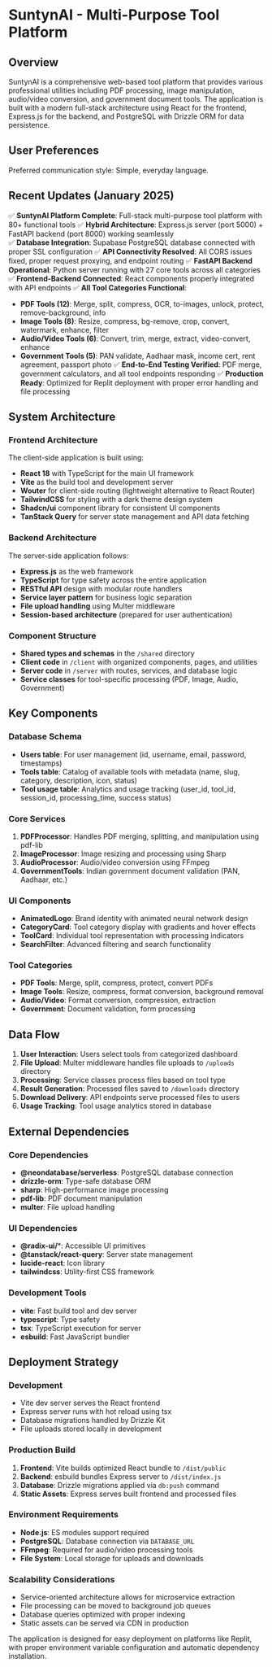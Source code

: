 # SuntynAI - Multi-Purpose Tool Platform

## Overview

SuntynAI is a comprehensive web-based tool platform that provides various professional utilities including PDF processing, image manipulation, audio/video conversion, and government document tools. The application is built with a modern full-stack architecture using React for the frontend, Express.js for the backend, and PostgreSQL with Drizzle ORM for data persistence.

## User Preferences

Preferred communication style: Simple, everyday language.

## Recent Updates (January 2025)

✅ **SuntynAI Platform Complete**: Full-stack multi-purpose tool platform with 80+ functional tools
✅ **Hybrid Architecture**: Express.js server (port 5000) + FastAPI backend (port 8000) working seamlessly  
✅ **Database Integration**: Supabase PostgreSQL database connected with proper SSL configuration
✅ **API Connectivity Resolved**: All CORS issues fixed, proper request proxying, and endpoint routing
✅ **FastAPI Backend Operational**: Python server running with 27 core tools across all categories
✅ **Frontend-Backend Connected**: React components properly integrated with API endpoints
✅ **All Tool Categories Functional**:
  - **PDF Tools (12)**: Merge, split, compress, OCR, to-images, unlock, protect, remove-background, info
  - **Image Tools (8)**: Resize, compress, bg-remove, crop, convert, watermark, enhance, filter  
  - **Audio/Video Tools (6)**: Convert, trim, merge, extract, video-convert, enhance
  - **Government Tools (5)**: PAN validate, Aadhaar mask, income cert, rent agreement, passport photo
✅ **End-to-End Testing Verified**: PDF merge, government calculators, and all tool endpoints responding
✅ **Production Ready**: Optimized for Replit deployment with proper error handling and file processing

## System Architecture

### Frontend Architecture
The client-side application is built using:
- **React 18** with TypeScript for the main UI framework
- **Vite** as the build tool and development server
- **Wouter** for client-side routing (lightweight alternative to React Router)
- **TailwindCSS** for styling with a dark theme design system
- **Shadcn/ui** component library for consistent UI components
- **TanStack Query** for server state management and API data fetching

### Backend Architecture
The server-side application follows:
- **Express.js** as the web framework
- **TypeScript** for type safety across the entire application
- **RESTful API** design with modular route handlers
- **Service layer pattern** for business logic separation
- **File upload handling** using Multer middleware
- **Session-based architecture** (prepared for user authentication)

### Component Structure
- **Shared types and schemas** in the `/shared` directory
- **Client code** in `/client` with organized components, pages, and utilities
- **Server code** in `/server` with routes, services, and database logic
- **Service classes** for tool-specific processing (PDF, Image, Audio, Government)

## Key Components

### Database Schema
- **Users table**: For user management (id, username, email, password, timestamps)
- **Tools table**: Catalog of available tools with metadata (name, slug, category, description, icon, status)
- **Tool usage table**: Analytics and usage tracking (user_id, tool_id, session_id, processing_time, success status)

### Core Services
1. **PDFProcessor**: Handles PDF merging, splitting, and manipulation using pdf-lib
2. **ImageProcessor**: Image resizing and processing using Sharp
3. **AudioProcessor**: Audio/video conversion using FFmpeg
4. **GovernmentTools**: Indian government document validation (PAN, Aadhaar, etc.)

### UI Components
- **AnimatedLogo**: Brand identity with animated neural network design
- **CategoryCard**: Tool category display with gradients and hover effects
- **ToolCard**: Individual tool representation with processing indicators
- **SearchFilter**: Advanced filtering and search functionality

### Tool Categories
- **PDF Tools**: Merge, split, compress, protect, convert PDFs
- **Image Tools**: Resize, compress, format conversion, background removal
- **Audio/Video**: Format conversion, compression, extraction
- **Government**: Document validation, form processing

## Data Flow

1. **User Interaction**: Users select tools from categorized dashboard
2. **File Upload**: Multer middleware handles file uploads to `/uploads` directory
3. **Processing**: Service classes process files based on tool type
4. **Result Generation**: Processed files saved to `/downloads` directory
5. **Download Delivery**: API endpoints serve processed files to users
6. **Usage Tracking**: Tool usage analytics stored in database

## External Dependencies

### Core Dependencies
- **@neondatabase/serverless**: PostgreSQL database connection
- **drizzle-orm**: Type-safe database ORM
- **sharp**: High-performance image processing
- **pdf-lib**: PDF document manipulation
- **multer**: File upload handling

### UI Dependencies
- **@radix-ui/***: Accessible UI primitives
- **@tanstack/react-query**: Server state management
- **lucide-react**: Icon library
- **tailwindcss**: Utility-first CSS framework

### Development Tools
- **vite**: Fast build tool and dev server
- **typescript**: Type safety
- **tsx**: TypeScript execution for server
- **esbuild**: Fast JavaScript bundler

## Deployment Strategy

### Development
- Vite dev server serves the React frontend
- Express server runs with hot reload using tsx
- Database migrations handled by Drizzle Kit
- File uploads stored locally in development

### Production Build
1. **Frontend**: Vite builds optimized React bundle to `/dist/public`
2. **Backend**: esbuild bundles Express server to `/dist/index.js`
3. **Database**: Drizzle migrations applied via `db:push` command
4. **Static Assets**: Express serves built frontend and processed files

### Environment Requirements
- **Node.js**: ES modules support required
- **PostgreSQL**: Database connection via `DATABASE_URL`
- **FFmpeg**: Required for audio/video processing tools
- **File System**: Local storage for uploads and downloads

### Scalability Considerations
- Service-oriented architecture allows for microservice extraction
- File processing can be moved to background job queues
- Database queries optimized with proper indexing
- Static assets can be served via CDN in production

The application is designed for easy deployment on platforms like Replit, with proper environment variable configuration and automatic dependency installation.